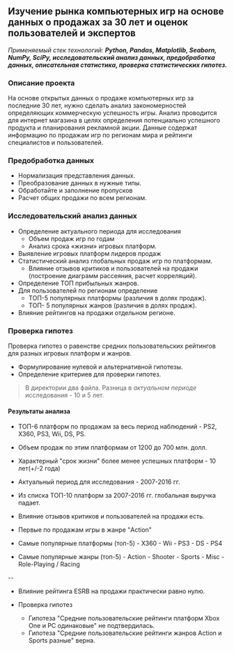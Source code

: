 ## Изучение рынка компьютерных игр на основе данных о продажах за 30 лет и оценок пользователей и экспертов
*Применяемый стек технологий:* ***Python, Pandas, Matplotlib, Seaborn, NumPy, SciPy, исследовательский анализ данных, предобработка данных, описательная статистика, проверка статистических гипотез.***

### Описание проекта
На основе открытых данных о продаже компьютерных игр за последние 30 лет, нужно сделать анализ закономерностей определяющих коммерческую успешность игры. Анализ проводится для интернет магазина в целях определения потенциально успешного продукта и планирования рекламной акции. Данные содержат информацию по продажам игр по регионам мира и рейтинги специалистов и пользователей. 

### Предобработка данных
- Нормализация представления данных.
- Преобразование данных в нужные типы. 
- Обработайте и заполнение пропусков 
- Расчет общих продажи по всем регионам.

### Исследовательский анализ данных
- Определение актуального периода для исследования 
	- Объем продаж игр по годам
	- Анализ срока «жизни» игровых платформ. 
- Выявление игровых платформ лидеров продаж
- Статистический анализ глобальных продаж игр по платформам. 
	- Влияние отзывов критиков и пользователей на продажи (построение диаграмм рассеяния, расчет корреляций).
- Определение ТОП прибыльных жанров. 
- Для пользователей по регионам определение
	- ТОП-5 популярных платформы (различия в долях продаж).
	- ТОП- 5 популярных жанров (различия в долях продаж).
- Влияние рейтингов на продажи отдельном регионе.
### Проверка гипотез
Проверка гипотез  о равенстве средних пользовательских рейтингов  для разных игровых платформ и жанров.

- Формулирование нулевой и альтернативной гипотезы.
- Определение критериев для проверки гипотез.

> В директории два файла. Разница в *актуальном периоде* исследования - 10 и 5 лет. 

#### Результаты анализа

- ТОП-6 платформ по продажам за весь период наблюдений - PS2, X360, PS3, Wii, DS, PS.    
- Объем продаж по этим платформам от 1200 до 700 млн. долл.      
- Характерный "срок жизни" более менее успешных платформ - 10 лет(+/-2 года)
- Актуальный период для исследования - 2007-2016 гг. 
- Из списка ТОП-10 платформ за 2007-2016 гг. глобальная выручка падает.   
- Влияние отзывов критиков и пользователей на продажи есть.

- Первые по продажам игры в жанре "Action" 
- Самые популярные платформы (топ-5) - X360 - Wii - PS3 - DS - PS4
- Самые популярные жанры (топ-5) - Action - Shooter - Sports - Misc - Role-Playing / Racing 
 
-- 
- Влияние рейтинга ESRB на продажи практически равно нулю.

- Проверка гипотез
	- Гипотеза "Средние пользовательские рейтинги платформ Xbox One и PC одинаковые" не подтвердилась.	
	- Гипотеза "Средние пользовательские рейтинги жанров Action и Sports разные" верна.